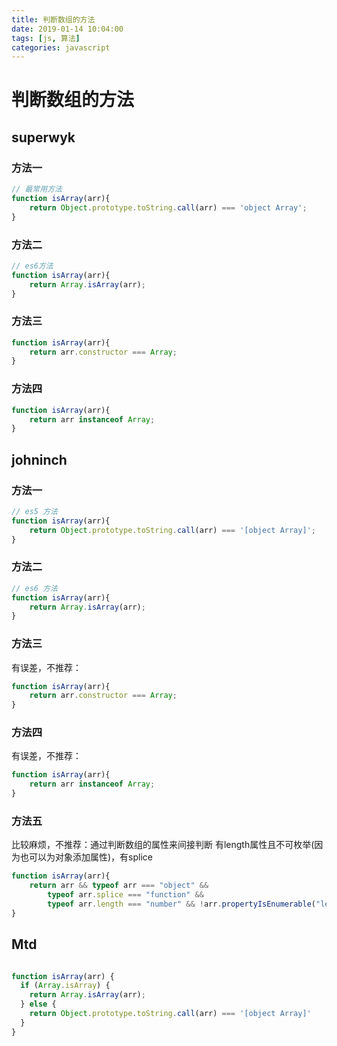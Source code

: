 ```yaml
---
title: 判断数组的方法
date: 2019-01-14 10:04:00
tags: [js, 算法]
categories: javascript
---
```


# 判断数组的方法

## superwyk
### 方法一
```js
// 最常用方法
function isArray(arr){
    return Object.prototype.toString.call(arr) === 'object Array';
}
```

### 方法二
```js
// es6方法
function isArray(arr){
    return Array.isArray(arr);
}
```

### 方法三
```js
function isArray(arr){
    return arr.constructor === Array;
}
```

### 方法四
```js
function isArray(arr){
    return arr instanceof Array;
}
```

## johninch
### 方法一
```js
// es5 方法
function isArray(arr){
    return Object.prototype.toString.call(arr) === '[object Array]';
}
```

### 方法二
```js
// es6 方法
function isArray(arr){
    return Array.isArray(arr);
}
```

### 方法三
有误差，不推荐：
```js
function isArray(arr){
    return arr.constructor === Array;
}
```

### 方法四
有误差，不推荐：
```js
function isArray(arr){
    return arr instanceof Array;
}
```

### 方法五
比较麻烦，不推荐：通过判断数组的属性来间接判断 有length属性且不可枚举(因为也可以为对象添加属性)，有splice
```js
function isArray(arr){
    return arr && typeof arr === "object" &&
        typeof arr.splice === "function" &&
        typeof arr.length === "number" && !arr.propertyIsEnumerable("length")
}
```

## Mtd
```js

function isArray(arr) {
  if (Array.isArray) {
    return Array.isArray(arr);
  } else {
    return Object.prototype.toString.call(arr) === '[object Array]'
  }
}
```

